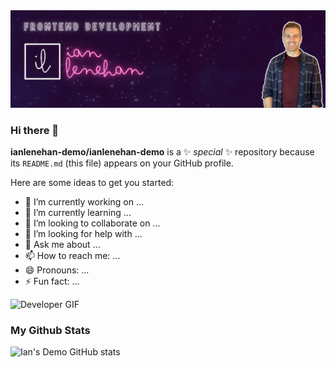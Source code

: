 <img src="https://raw.githubusercontent.com/ianlenehan-demo/ianlenehan-demo/master/Github banner.png" alt="banner that says Ian Lenehan - frontend developer">

### Hi there 👋

**ianlenehan-demo/ianlenehan-demo** is a ✨ _special_ ✨ repository because its `README.md` (this file) appears on your GitHub profile.

Here are some ideas to get you started:

- 🔭 I’m currently working on ...
- 🌱 I’m currently learning ...
- 👯 I’m looking to collaborate on ...
- 🤔 I’m looking for help with ...
- 💬 Ask me about ...
- 📫 How to reach me: ...
- 😄 Pronouns: ...
- ⚡ Fun fact: ...

![Developer GIF](https://media.giphy.com/media/MGdfeiKtEiEPS/giphy.gif)

### My Github Stats
![Ian's Demo GitHub stats](https://github-readme-stats.vercel.app/api?username=ianlenehan-demo&hide=contribs,prs)
